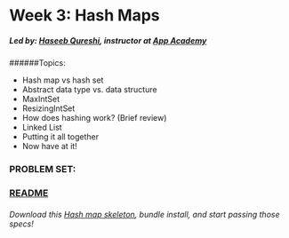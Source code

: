 # Week 3: Hash Maps
##### Led by: [Haseeb Qureshi](https://github.com/Haseeb-Qureshi/), instructor at [App Academy](http://appacademy.io)

######Topics:
* Hash map vs hash set
* Abstract data type vs. data structure
* MaxIntSet
* ResizingIntSet
* How does hashing work? (Brief review)
* Linked List
* Putting it all together
* Now have at it!

### PROBLEM SET:
### [README](lib/week5_hash_map/README.md)

###### Download this [Hash map skeleton](lib/week3_hash_map/skeleton.zip), bundle install, and start passing those specs!
